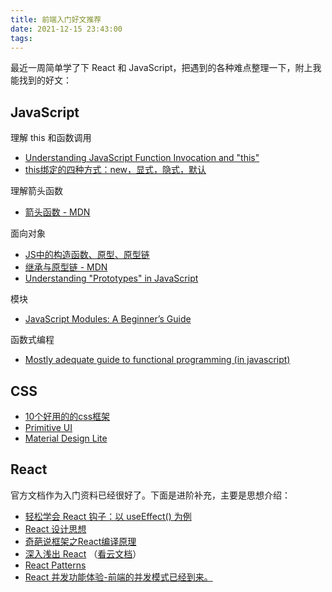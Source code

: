 ```yaml
---
title: 前端入门好文推荐
date: 2021-12-15 23:43:00
tags:
---
```


最近一周简单学了下 React 和 JavaScript，把遇到的各种难点整理一下，附上我能找到的好文：

## JavaScript

理解 this 和函数调用

- [Understanding JavaScript Function Invocation and "this"](https://yehudakatz.com/2011/08/11/understanding-javascript-function-invocation-and-this/)
- [this绑定的四种方式：new，显式，隐式，默认](https://juejin.cn/post/6844904113352736776)

理解箭头函数

- [箭头函数 - MDN](https://developer.mozilla.org/zh-CN/docs/Web/JavaScript/Reference/Functions/Arrow_functions)

面向对象

- [JS中的构造函数、原型、原型链](https://segmentfault.com/a/1190000022776150)
- [继承与原型链 - MDN](https://developer.mozilla.org/zh-CN/docs/Web/JavaScript/Inheritance_and_the_prototype_chain)
- [Understanding "Prototypes" in JavaScript](https://yehudakatz.com/2011/08/12/understanding-prototypes-in-javascript/)

模块

- [JavaScript Modules: A Beginner’s Guide](https://www.freecodecamp.org/news/javascript-modules-a-beginner-s-guide-783f7d7a5fcc/#.jw1txw6uh)

函数式编程

- [Mostly adequate guide to functional programming (in javascript)](https://github.com/MostlyAdequate/mostly-adequate-guide)

## CSS

- [10个好用的的css框架](https://segmentfault.com/a/1190000040718161)
- [Primitive UI](https://github.com/taniarascia/primitive)
- [Material Design Lite](https://github.com/google/material-design-lite)

## React

官方文档作为入门资料已经很好了。下面是进阶补充，主要是思想介绍：

- [轻松学会 React 钩子：以 useEffect() 为例](https://www.ruanyifeng.com/blog/2020/09/react-hooks-useeffect-tutorial.html)
- [React 设计思想](https://github.com/react-guide/react-basic)
- [奇葩说框架之React编译原理](https://zhuanlan.zhihu.com/p/424391079)
- [深入浅出 React](https://www.infoq.cn/article/react-art-of-simplity/) （[看云文档](https://www.kancloud.cn/kancloud/react-in-depth/47779)）
- [React Patterns](https://reactpatterns.com/)
- [React 并发功能体验-前端的并发模式已经到来。](https://segmentfault.com/a/1190000040272535)

